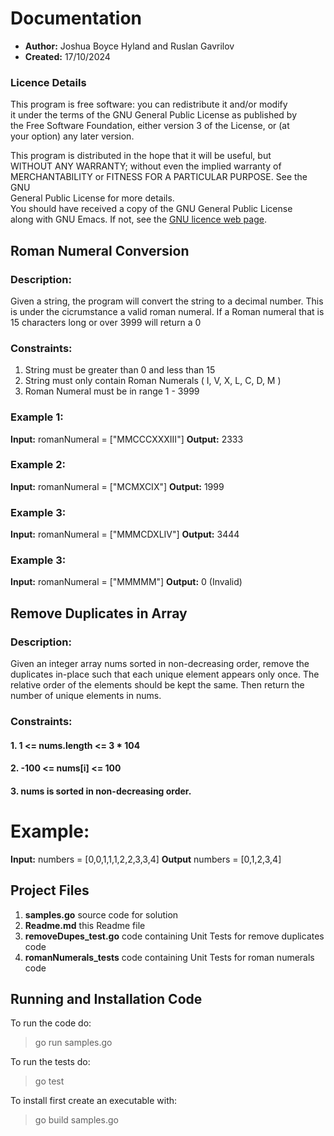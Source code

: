 # Documentation
* **Author:** Joshua Boyce Hyland and Ruslan Gavrilov
* **Created:** 17/10/2024


### Licence Details
This program is free software: you can redistribute it and/or modify  
it under the terms of the GNU General Public License as published by  
the Free Software Foundation, either version 3 of the License, or (at  
your option) any later version.
 
This program is distributed in the hope that it will be useful, but  
WITHOUT ANY WARRANTY; without even the implied warranty of  
MERCHANTABILITY or FITNESS FOR A PARTICULAR PURPOSE.  See the GNU  
General Public License for more details.  
You should have received a copy of the GNU General Public License  
along with GNU Emacs.  If not, see the [GNU licence web page](http://www.gnu.org/licenses/).  

##  Roman Numeral Conversion

### Description:
Given a string, the program will convert the string to a decimal number. This is under the cicrumstance  a valid roman numeral.
If a Roman numeral that is 15 characters long or over 3999 will return a 0

### Constraints:
1. String must be greater than 0 and less than 15
2. String must only contain Roman Numerals ( I, V, X, L, C, D, M )
4. Roman Numeral must be in range 1 - 3999

### Example 1:
 **Input:** romanNumeral = ["MMCCCXXXIII"] 
 **Output:** 2333 
 
###  Example 2:
 **Input:** romanNumeral = ["MCMXCIX"] 
 **Output:** 1999
 
### Example 3:
 **Input:** romanNumeral = ["MMMCDXLIV"]
 **Output:** 3444

 ### Example 3:
 **Input:** romanNumeral = ["MMMMM"]
 **Output:** 0 (Invalid)

## Remove Duplicates in Array

### Description:
Given an integer array nums sorted in non-decreasing order, remove the duplicates in-place such that each unique element appears only once. The relative order of the elements should be kept the same. Then return the number of unique elements in nums.

### Constraints:
#### 1. 1 <= nums.length <= 3 * 104
#### 2. -100 <= nums[i] <= 100
#### 3. nums is sorted in non-decreasing order.

# Example:
**Input:**  numbers = [0,0,1,1,1,2,2,3,3,4]
**Output** numbers = [0,1,2,3,4] 

## Project Files
1. **samples.go** source code for solution
2. **Readme.md** this Readme file
3. **removeDupes_test.go** code containing Unit Tests for remove duplicates code
4. **romanNumerals_tests** code containing Unit Tests for roman numerals code

## Running and Installation Code
To run the code do:
> go run samples.go

To run the tests do:
> go test 

To install first create an executable with:
> go build samples.go
